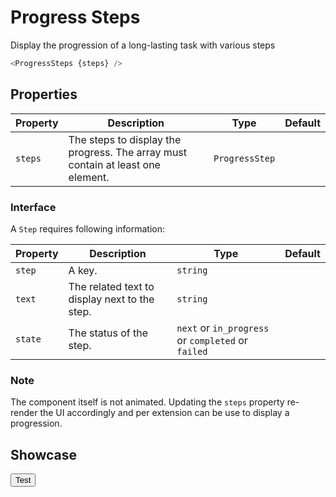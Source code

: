 <script lang="ts">
    import ProgressSteps from "$lib/components/ProgressSteps.svelte";

  let steps = [
    {
      step: "1",
      text: "Connection with sale canister",
      state: "completed",
    },
    {
      step: "2",
      text: "Sending tokens",
      state: "in_progress",
    },
    {
      step: "3",
      text: "Swapping tokens",
      state: "failed",
    },
    {
      step: "4",
      text: "Confirming your participation...",
      state: "next",
    },
    {
      step: "5",
      text: "Updating your data",
      state: "next",
    },
  ];

  const animate = () => {
    steps = [
      steps[0],
      { ...steps[1], state: "completed" },
      { ...steps[2], state: "in_progress" },
      { ...steps[3], state: "next" },
      steps[4]
    ];

    setTimeout(() => {
      steps = [
        steps[0],
        steps[1],
        { ...steps[2], state: "failed" },
        { ...steps[3], state: "in_progress" },
        steps[4]
    ];

    setTimeout(() => {
      steps = [
        steps[0],
        steps[1],
        steps[2],
        { ...steps[3], state: "completed" },
        { ...steps[4], state: "in_progress" },
      ];

      setTimeout(() => {
        steps = [
          steps[0],
          steps[1],
          steps[2],
          steps[3],
          { ...steps[4], state: "completed" },
        ];
      }, 1000);
    }, 1000);
  }, 1000);
};
</script>

# Progress Steps

Display the progression of a long-lasting task with various steps

```javascript
<ProgressSteps {steps} />
```

## Properties

| Property | Description                                                                     | Type           | Default |
| -------- | ------------------------------------------------------------------------------- | -------------- | ------- |
| `steps`  | The steps to display the progress. The array must contain at least one element. | `ProgressStep` |         |

### Interface

A `Step` requires following information:

| Property | Description                                   | Type                                               | Default |
| -------- | --------------------------------------------- | -------------------------------------------------- | ------- |
| `step`   | A key.                                        | `string`                                           |         |
| `text`   | The related text to display next to the step. | `string`                                           |         |
| `state`  | The status of the step.                       | `next` or `in_progress` or `completed` or `failed` |         |

### Note

The component itself is not animated. Updating the `steps` property re-render the UI accordingly and per extension can be use to display a progression.

## Showcase

<div data-tid="showcase">
    <ProgressSteps {steps} />
</div>

<button on:click={animate} class="primary" style="margin-top: var(--padding-2x)" data-tid="progress-steps-test">Test</button>
